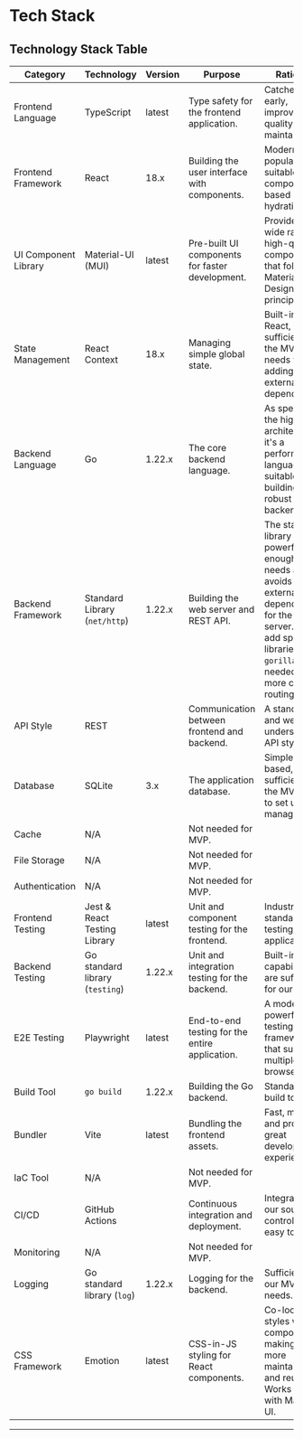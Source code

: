 # Tech Stack

## Technology Stack Table
| Category | Technology | Version | Purpose | Rationale |
|---|---|---|---|---|
| Frontend Language | TypeScript | latest | Type safety for the frontend application. | Catches errors early, improves code quality and maintainability. |
| Frontend Framework | React | 18.x | Building the user interface with components. | Modern, popular, and suitable for component-based UI with hydration. |
| UI Component Library | Material-UI (MUI) | latest | Pre-built UI components for faster development. | Provides a wide range of high-quality components that follow Material Design principles. |
| State Management | React Context | 18.x | Managing simple global state. | Built-in to React, sufficient for the MVP's needs without adding external dependencies. |
| Backend Language | Go | 1.22.x | The core backend language. | As specified in the high-level architecture, it's a performant language suitable for building a robust backend. |
| Backend Framework | Standard Library (`net/http`) | 1.22.x | Building the web server and REST API. | The standard library is powerful enough for our needs and avoids external dependencies for the core server. We can add specific libraries like `gorilla/mux` if needed for more complex routing. |
| API Style | REST | | Communication between frontend and backend. | A standard and well-understood API style. |
| Database | SQLite | 3.x | The application database. | Simple, file-based, and sufficient for the MVP. Easy to set up and manage. |
| Cache | N/A | | Not needed for MVP. | |
| File Storage | N/A | | Not needed for MVP. | |
| Authentication | N/A | | Not needed for MVP. | |
| Frontend Testing | Jest & React Testing Library | latest | Unit and component testing for the frontend. | Industry standard for testing React applications. |
| Backend Testing | Go standard library (`testing`) | 1.22.x | Unit and integration testing for the backend. | Built-in testing capabilities are sufficient for our needs. |
| E2E Testing | Playwright | latest | End-to-end testing for the entire application. | A modern and powerful E2E testing framework that supports multiple browsers. |
| Build Tool | `go build` | 1.22.x | Building the Go backend. | Standard Go build tool. |
| Bundler | Vite | latest | Bundling the frontend assets. | Fast, modern, and provides a great developer experience. |
| IaC Tool | N/A | | Not needed for MVP. | |
| CI/CD | GitHub Actions | | Continuous integration and deployment. | Integrated with our source control and easy to set up. |
| Monitoring | N/A | | Not needed for MVP. | |
| Logging | Go standard library (`log`) | 1.22.x | Logging for the backend. | Sufficient for our MVP needs. |
| CSS Framework | Emotion | latest | CSS-in-JS styling for React components. | Co-locates styles with components, making them more maintainable and reusable. Works well with Material-UI. |

---